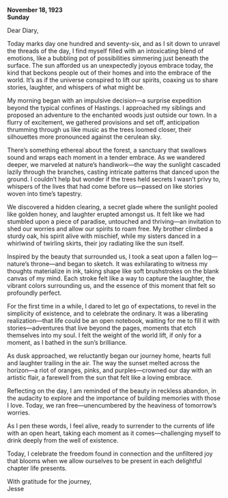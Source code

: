 
**November 18, 1923**  
**Sunday**  

Dear Diary,

Today marks day one hundred and seventy-six, and as I sit down to unravel the threads of the day, I find myself filled with an intoxicating blend of emotions, like a bubbling pot of possibilities simmering just beneath the surface. The sun afforded us an unexpectedly joyous embrace today, the kind that beckons people out of their homes and into the embrace of the world. It’s as if the universe conspired to lift our spirits, coaxing us to share stories, laughter, and whispers of what might be.

My morning began with an impulsive decision—a surprise expedition beyond the typical confines of Hastings. I approached my siblings and proposed an adventure to the enchanted woods just outside our town. In a flurry of excitement, we gathered provisions and set off, anticipation thrumming through us like music as the trees loomed closer, their silhouettes more pronounced against the cerulean sky.

There’s something ethereal about the forest, a sanctuary that swallows sound and wraps each moment in a tender embrace. As we wandered deeper, we marveled at nature’s handiwork—the way the sunlight cascaded lazily through the branches, casting intricate patterns that danced upon the ground. I couldn’t help but wonder if the trees held secrets I wasn’t privy to, whispers of the lives that had come before us—passed on like stories woven into time’s tapestry. 

We discovered a hidden clearing, a secret glade where the sunlight pooled like golden honey, and laughter erupted amongst us. It felt like we had stumbled upon a piece of paradise, untouched and thriving—an invitation to shed our worries and allow our spirits to roam free. My brother climbed a sturdy oak, his spirit alive with mischief, while my sisters danced in a whirlwind of twirling skirts, their joy radiating like the sun itself.

Inspired by the beauty that surrounded us, I took a seat upon a fallen log—nature’s throne—and began to sketch. It was exhilarating to witness my thoughts materialize in ink, taking shape like soft brushstrokes on the blank canvas of my mind. Each stroke felt like a way to capture the laughter, the vibrant colors surrounding us, and the essence of this moment that felt so profoundly perfect. 

For the first time in a while, I dared to let go of expectations, to revel in the simplicity of existence, and to celebrate the ordinary. It was a liberating realization—that life could be an open notebook, waiting for me to fill it with stories—adventures that live beyond the pages, moments that etch themselves into my soul. I felt the weight of the world lift, if only for a moment, as I bathed in the sun’s brilliance.

As dusk approached, we reluctantly began our journey home, hearts full and laughter trailing in the air. The way the sunset melted across the horizon—a riot of oranges, pinks, and purples—crowned our day with an artistic flair, a farewell from the sun that felt like a loving embrace.

Reflecting on the day, I am reminded of the beauty in reckless abandon, in the audacity to explore and the importance of building memories with those I love. Today, we ran free—unencumbered by the heaviness of tomorrow’s worries. 

As I pen these words, I feel alive, ready to surrender to the currents of life with an open heart, taking each moment as it comes—challenging myself to drink deeply from the well of existence. 

Today, I celebrate the freedom found in connection and the unfiltered joy that blooms when we allow ourselves to be present in each delightful chapter life presents.

With gratitude for the journey,  
Jesse
